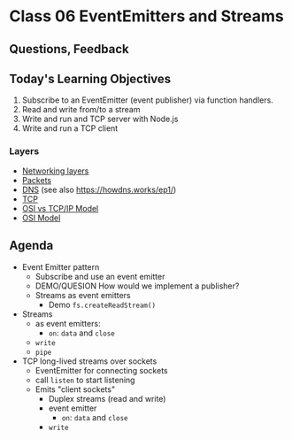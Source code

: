 # Class 06 EventEmitters and Streams

## Questions, Feedback

## Today's Learning Objectives


1. Subscribe to an EventEmitter (event publisher) via function handlers.
1. Read and write from/to a stream
1. Write and run and TCP server with Node.js
1. Write and run a TCP client

### Layers
* [Networking layers](https://drawings.jvns.ca/layers/)
* [Packets](https://drawings.jvns.ca/packet/)
* [DNS](https://drawings.jvns.ca/dns/) (see also https://howdns.works/ep1/)
* [TCP](https://drawings.jvns.ca/tcp-1/)
* [OSI vs TCP/IP Model](http://www.tcpipguide.com/free/diagrams/tcpiplayers.png)
* [OSI Model](http://blog.buildingautomationmonthly.com/wp-content/uploads/2013/05/OSI-Model.png)

## Agenda

* Event Emitter pattern
	* Subscribe and use an event emitter
	* DEMO/QUESION How would we implement a publisher?
    * Streams as event emitters
        * Demo `fs.createReadStream()`
* Streams
    * as event emitters:
        * `on`: `data` and `close`
    * `write`
	* `pipe`
* TCP long-lived streams over sockets
	* EventEmitter for connecting sockets
	* call `listen` to start listening
	* Emits "client sockets"
		* Duplex streams (read and write)
		* event emitter
			* `on`: `data` and `close`
		* `write`